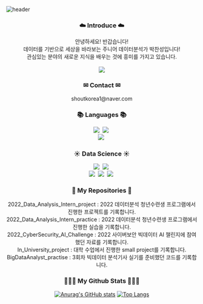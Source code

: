 ![header](https://capsule-render.vercel.app/api?type=Waving&color=timeAuto&height=300&section=header&text=Welcome&desc=Chanseong's%20Github%20World&descAlign=70&descAlignY=65&fontSize=70)

<h3 align="center">☁️ Introduce ☁️</h3>
<p align="center">
  안녕하세요! 반갑습니다!<br>
  데이터를 기반으로 세상을 바라보는 주니어 데이터분석가 박찬성입니다!<br>
  관심있는 분야의 새로운 지식을 배우는 것에 흥미를 가지고 있습니다.<br><br>
  <a href="https://polar-box-d86.notion.site/Chanseong-s-Portfolio-9a407046dd414d2b8a862a758d9c1b0f" target="_blank"><img src="https://img.shields.io/badge/Notion-000000?style=flat-square&logo=Notion&logoColor=white"/></a>

<br>
  
<h3 align="center">✉ Contact ✉</h3>
<p align="center">
  shoutkorea1@naver.com

<br>

<h3 align="center">📚 Languages 📚</h3>
<p align="center"> 
  <img src="https://img.shields.io/badge/Python-3766AB?style=flat-square&logo=Python&logoColor=white"/></a>&nbsp 
  <img src="https://img.shields.io/badge/R-276DC3?style=flat-square&logo=R&logoColor=white"/></a>&nbsp <br>
  <img src="https://img.shields.io/badge/Mysql-E6B91E?style=flat-square&logo=MySql&logoColor=white"/></a>&nbsp

<br>

<h3 align="center">☀ Data Science ☀</h3>
<p align="center"> 
  <img src="https://img.shields.io/badge/NumPy-013243?style=flat-square&logo=NumPy&logoColor=white"/></a>&nbsp 
  <img src="https://img.shields.io/badge/pandas-150458?style=flat-square&logo=pandas&logoColor=white"/></a>&nbsp<br>
  <img src="https://img.shields.io/badge/SciPy-8CAAE6?style=flat-square&logo=SciPy&logoColor=white"/></a>&nbsp
  <img src="https://img.shields.io/badge/sklearn-F7931E?style=flat-square&logo=scikit-learn&logoColor=white"/></a>&nbsp
  <img src="https://img.shields.io/badge/PyTorch-EE4C2C?style=flat-square&logo=PyTorch&logoColor=white"/></a>&nbsp
  
<br>

<h3 align="center">🏡 My Repositories 🏡</h3>  
<p align="center">
  2022_Data_Analysis_Intern_project : 2022 데이터분석 청년수련생 프로그램에서 진행한 프로젝트를 기록합니다.<br>
  2022_Data_Analysis_Intern_practice : 2022 데이터분석 청년수련생 프로그램에서 진행한 실습을 기록합니다.<br>
  2022_CyberSecurity_AI_Challenge : 2022 사이버보안 빅데이터 AI 챌린지에 참여했던 자료를 기록합니다.<br>
  In_University_project : 대학 수업에서 진행한 small project를 기록합니다.<br>
  BigDataAnalyst_practise : 3회차 빅데이터 분석기사 실기를 준비했던 코드를 기록합니다.
  
  
<br/>

<h3 align="center">👨🏻‍💻 My Github Stats 👨🏻‍💻</h3>
<div align="center">

[![Anurag's GitHub stats](https://github-readme-stats.vercel.app/api?username=chanseongparkk&hide_title=true&show_icons=true&include_all_commits=true&disable_animations=true&theme=vue)](https://github.com/anuraghazra/github-readme-stats)
[![Top Langs](https://github-readme-stats.vercel.app/api/top-langs/?username=chanseongparkk&layout=compact)](https://github.com/anuraghazra/github-readme-stats)
  
</div>
  
